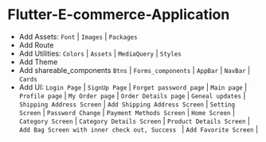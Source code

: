 # Flutter-E-commerce-Application

- Add Assets: `Font` | `Images` | `Packages`
- Add Route
- Add Utilities: `Colors` | `Assets` | `MediaQuery` | `Styles`
- Add Theme
- Add shareable_components `Btns` | `Forms_components` | `AppBar` | `NavBar` | `Cards`
- Add UI: `Login Page` | `SignUp Page` | `Forget password page` | `Main page` | `Profile page` | `My Order page` | `Order Details page` | `Geneal updates` | `Shipping Address Screen` | `Add Shipping Address Screen` | `Setting Screen` | `Password Change` | `Payment Methods Screen` | `Home Screen` | `Category Screen` | `Category Details Screen` | `Product Details Screen` | `Add Bag Screen with inner check out, Success ` | `Add Favorite Screen` |
